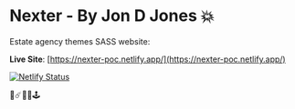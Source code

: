 # Nexter - By Jon D Jones 💥

Estate agency themes SASS website:

**Live Site**: [https://nexter-poc.netlify.app/](https://nexter-poc.netlify.app/)

[![Netlify Status](https://api.netlify.com/api/v1/badges/7b66dd45-69c2-4a95-9843-6806cd0bfdcb/deploy-status)](https://app.netlify.com/sites/nexter-poc/deploys)

👾☄️👻👺🕹️
